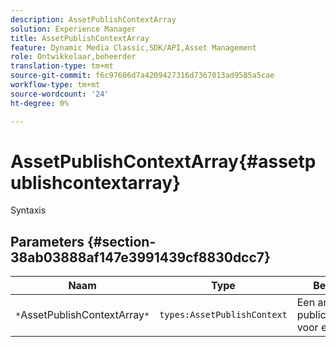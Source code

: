 ```yaml
---
description: AssetPublishContextArray
solution: Experience Manager
title: AssetPublishContextArray
feature: Dynamic Media Classic,SDK/API,Asset Management
role: Ontwikkelaar,beheerder
translation-type: tm+mt
source-git-commit: f6c97606d7a4209427316d7367013ad9585a5cae
workflow-type: tm+mt
source-wordcount: '24'
ht-degree: 0%

---
```



# AssetPublishContextArray{#assetpublishcontextarray}

Syntaxis

## Parameters {#section-38ab03888af147e3991439cf8830dcc7}

| Naam | Type | Beschrijving |
|---|---|---|
| `*`AssetPublishContextArray`*` | `types:AssetPublishContext` | Een array van publicatiecontexten voor elementen. |

